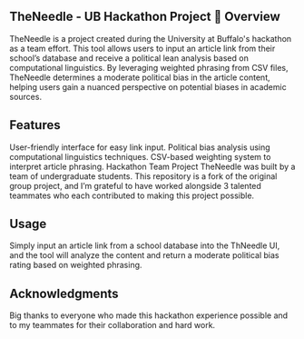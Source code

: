 TheNeedle - UB Hackathon Project 🧵
Overview
---------
TheNeedle is a project created during the University at Buffalo's hackathon as a team effort. This tool allows users to input an article link from their school’s database and receive a political lean analysis based on computational linguistics. By leveraging weighted phrasing from CSV files, TheNeedle determines a moderate political bias in the article content, helping users gain a nuanced perspective on potential biases in academic sources.

Features
---------
User-friendly interface for easy link input.
Political bias analysis using computational linguistics techniques.
CSV-based weighting system to interpret article phrasing.
Hackathon Team Project
TheNeedle was built by a team of undergraduate students. This repository is a fork of the original group project, and I’m grateful to have worked alongside 3 talented teammates who each contributed to making this project possible.

Usage
---------
Simply input an article link from a school database into the ThNeedle UI, and the tool will analyze the content and return a moderate political bias rating based on weighted phrasing.

Acknowledgments
----------
Big thanks to everyone who made this hackathon experience possible and to my teammates for their collaboration and hard work.
